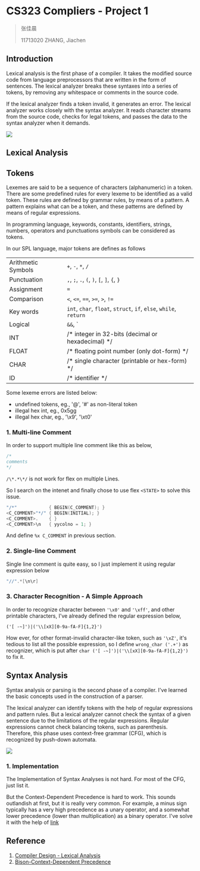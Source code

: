# CS323 Compliers - Project 1

> 张佳晨
>
> 11713020 ZHANG, Jiachen

## Introduction

Lexical analysis is the first phase of a compiler. It takes the modified source code from language preprocessors that are written in the form of sentences. The lexical analyzer breaks these syntaxes into a series of tokens, by removing any whitespace or comments in the source code.

If the lexical analyzer finds a token invalid, it generates an error. The lexical analyzer works closely with the syntax analyzer. It reads character streams from the source code, checks for legal tokens, and passes the data to the syntax analyzer when it demands.

![](https://www.tutorialspoint.com/compiler_design/images/token_passing.jpg)

## Lexical Analysis

## Tokens

Lexemes are said to be a sequence of characters (alphanumeric) in a token. There are some predefined rules for every lexeme to be identified as a valid token. These rules are defined by grammar rules, by means of a pattern. A pattern explains what can be a token, and these patterns are defined by means of regular expressions.

In programming language, keywords, constants, identifiers, strings, numbers, operators and punctuations symbols can be considered as tokens.

In our SPL language, major tokens are defines as follows

|                    |                                  |
| ------------------ | -------------------------------- |
| Arithmetic Symbols | `+`, `-`, `*`, `/`               |
| Punctuation        | `,`, `;`, `.`, `(`, `)`, `[`, `]`, `{`, `}` |
| Assignment         | `=`                              |
| Comparison         | `<`, `<=`, `==`, `>=`, `>`, `!=` |
| Key words | `int`, `char`, `float`, `struct`, `if`, `else`, `while`, `return` |
| Logical            | `&&`, `||`, `!` |
| INT | /* integer in 32-bits (decimal or hexadecimal) */ |
| FLOAT | /* floating point number (only dot-form) */ |
| CHAR | /* single character (printable or hex-form) */ |
| ID | /* identifier */ |

Some lexeme errors are listed below:
 * undefined tokens, eg., '@', '#' as non-literal token
 * illegal hex int, eg., 0x5gg
 * illegal hex char, eg., '\x9', '\xt0'


### 1. Multi-line Comment

In order to support multiple line comment like this as below,

```c
/*
comments
*/
```

`/\*.*\*/` is not work for flex on multiple Lines.

So I search on the intenet and finally chose to use flex `<STATE>` to solve this issue.

```c
"/*"            { BEGIN(C_COMMENT); }
<C_COMMENT>"*/" { BEGIN(INITIAL); }
<C_COMMENT>.    { }
<C_COMMENT>\n   { yycolno = 1; }
```

And define `%x C_COMMENT` in previous section.

### 2. Single-line Comment

Single line comment is quite easy, so I just implement it using regular expression below

```c
"//".*[\n\r]
```

### 3. Character Recognition - A Simple Approach

In order to recognize character between `'\x0'` and `'\xff'`, and other printable characters, I've already defined the regular expression below,

```
('[ -~]')|('\\[xX][0-9a-fA-F]{1,2}')
```

How ever, for other format-invalid character-like token, such as `'\xZ'`, it's tedious to list all the possible expression, so I define `wrong_char ('.+')` as recognizer, which is put after `char ('[ -~]')|('\\[xX][0-9a-fA-F]{1,2}')` to fix it.

## Syntax Analysis

Syntax analysis or parsing is the second phase of a compiler. I've learned the basic concepts used in the construction of a parser.

The lexical analyzer can identify tokens with the help of regular expressions and pattern rules. But a lexical analyzer cannot check the syntax of a given sentence due to the limitations of the regular expressions. Regular expressions cannot check balancing tokens, such as parenthesis. Therefore, this phase uses context-free grammar (CFG), which is recognized by push-down automata.

![](https://www.tutorialspoint.com/compiler_design/images/CFG_regular_grammar.jpg)

### 1. Implementation

The Implementation of Syntax Analyses is not hard. For most of the CFG, just list it.

But the Context-Dependent Precedence is hard to work. This sounds outlandish at first, but it is really very common. For example, a minus sign typically has a very high precedence as a unary operator, and a somewhat lower precedence (lower than multiplication) as a binary operator. I've solve it with the help of [link](https://www.gnu.org/software/bison/manual/html_node/Contextual-Precedence.html)

## Reference

1. [Compiler Design - Lexical Analysis](https://www.tutorialspoint.com/compiler_design/compiler_design_lexical_analysis.htm)
2. [Bison-Context-Dependent Precedence](https://www.gnu.org/software/bison/manual/html_node/Contextual-Precedence.html)

